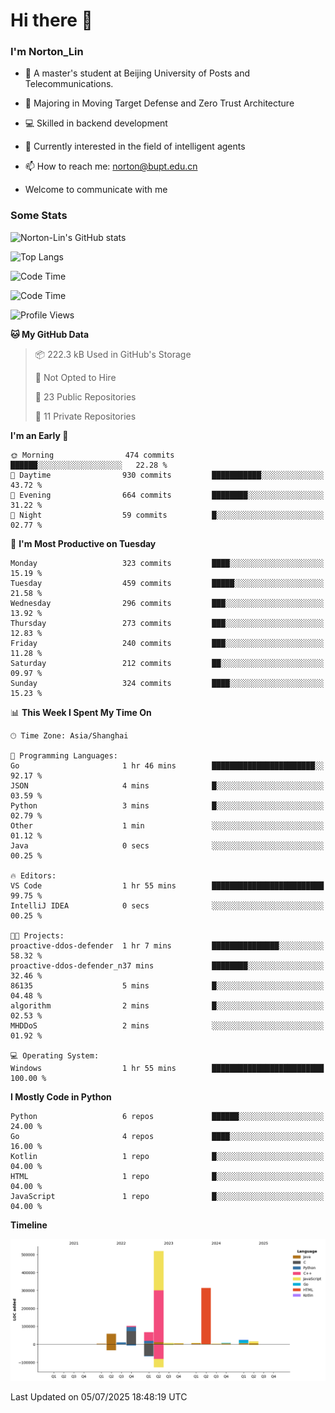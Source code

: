 
# Hi there 👋

### I'm Norton_Lin
- 🏫 A master's student at Beijing University of Posts and Telecommunications.
- 🌱 Majoring in Moving Target Defense and Zero Trust Architecture
- 💻 Skilled in backend development
- 🤖 Currently interested in the field of intelligent agents
- 📫 How to reach me: [norton@bupt.edu.cn](mailto:norton@bupt.edu.cn)

- Welcome to communicate with me

### Some Stats
![Norton-Lin's GitHub stats](https://github-readme-stats.vercel.app/api?username=Norton-Lin&count_private=true&show_icons=true&theme=radical)

![Top Langs](https://github-readme-stats.vercel.app/api/top-langs/?username=Norton-Lin&langs_count=10&layout=compact)

![Code Time](https://github-readme-stats.vercel.app/api/wakatime?username=Norton_Lin)

<!--START_SECTION:waka-->
![Code Time](http://img.shields.io/badge/Code%20Time-1%2C000%20hrs%2059%20mins-blue)

![Profile Views](http://img.shields.io/badge/Profile%20Views-3-blue)

**🐱 My GitHub Data** 

> 📦 222.3 kB Used in GitHub's Storage 
 > 
> 🚫 Not Opted to Hire
 > 
> 📜 23 Public Repositories 
 > 
> 🔑 11 Private Repositories 
 > 
**I'm an Early 🐤** 

```text
🌞 Morning                474 commits         ██████░░░░░░░░░░░░░░░░░░░   22.28 % 
🌆 Daytime                930 commits         ███████████░░░░░░░░░░░░░░   43.72 % 
🌃 Evening                664 commits         ████████░░░░░░░░░░░░░░░░░   31.22 % 
🌙 Night                  59 commits          █░░░░░░░░░░░░░░░░░░░░░░░░   02.77 % 
```
📅 **I'm Most Productive on Tuesday** 

```text
Monday                   323 commits         ████░░░░░░░░░░░░░░░░░░░░░   15.19 % 
Tuesday                  459 commits         █████░░░░░░░░░░░░░░░░░░░░   21.58 % 
Wednesday                296 commits         ███░░░░░░░░░░░░░░░░░░░░░░   13.92 % 
Thursday                 273 commits         ███░░░░░░░░░░░░░░░░░░░░░░   12.83 % 
Friday                   240 commits         ███░░░░░░░░░░░░░░░░░░░░░░   11.28 % 
Saturday                 212 commits         ██░░░░░░░░░░░░░░░░░░░░░░░   09.97 % 
Sunday                   324 commits         ████░░░░░░░░░░░░░░░░░░░░░   15.23 % 
```


📊 **This Week I Spent My Time On** 

```text
🕑︎ Time Zone: Asia/Shanghai

💬 Programming Languages: 
Go                       1 hr 46 mins        ███████████████████████░░   92.17 % 
JSON                     4 mins              █░░░░░░░░░░░░░░░░░░░░░░░░   03.59 % 
Python                   3 mins              █░░░░░░░░░░░░░░░░░░░░░░░░   02.79 % 
Other                    1 min               ░░░░░░░░░░░░░░░░░░░░░░░░░   01.12 % 
Java                     0 secs              ░░░░░░░░░░░░░░░░░░░░░░░░░   00.25 % 

🔥 Editors: 
VS Code                  1 hr 55 mins        █████████████████████████   99.75 % 
IntelliJ IDEA            0 secs              ░░░░░░░░░░░░░░░░░░░░░░░░░   00.25 % 

🐱‍💻 Projects: 
proactive-ddos-defender  1 hr 7 mins         ███████████████░░░░░░░░░░   58.32 % 
proactive-ddos-defender_n37 mins             ████████░░░░░░░░░░░░░░░░░   32.46 % 
86135                    5 mins              █░░░░░░░░░░░░░░░░░░░░░░░░   04.48 % 
algorithm                2 mins              █░░░░░░░░░░░░░░░░░░░░░░░░   02.53 % 
MHDDoS                   2 mins              ░░░░░░░░░░░░░░░░░░░░░░░░░   01.92 % 

💻 Operating System: 
Windows                  1 hr 55 mins        █████████████████████████   100.00 % 
```

**I Mostly Code in Python** 

```text
Python                   6 repos             ██████░░░░░░░░░░░░░░░░░░░   24.00 % 
Go                       4 repos             ████░░░░░░░░░░░░░░░░░░░░░   16.00 % 
Kotlin                   1 repo              █░░░░░░░░░░░░░░░░░░░░░░░░   04.00 % 
HTML                     1 repo              █░░░░░░░░░░░░░░░░░░░░░░░░   04.00 % 
JavaScript               1 repo              █░░░░░░░░░░░░░░░░░░░░░░░░   04.00 % 
```



**Timeline**

![Lines of Code chart](https://raw.githubusercontent.com/Norton-Lin/Norton-Lin/main/assets/bar_graph.png)


 Last Updated on 05/07/2025 18:48:19 UTC
<!--END_SECTION:waka-->
